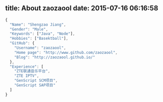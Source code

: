 title: About zaozaool
date: 2015-07-16 06:16:58
---

```javascript
{
  "Name": "Shengzao Jiang",
  "Gender": "Male",
  "Keywords": ["Java", "Node"],
  "Hobbies": ["Basektball"],
  "GitHub": {
    "Username": "zaozaool",
    "Home page": "http://www.github.com/zaozaool",
    "Blog": "http://zaozaool.github.io/"
  },
  "Experience": [
    "ZTE联通音乐平台",
    "ZTE IPTV",
    "GenScript SCM项目",
    "GenScript SAP项目"
  ]
}
```

